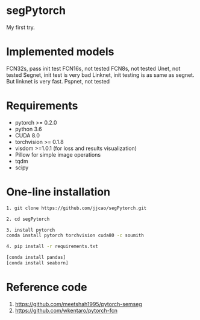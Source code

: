 # segPytorch
My first try.

# Implemented models
FCN32s, pass init test
FCN16s, not tested
FCN8s, not tested
Unet, not tested
Segnet, init test is very bad
Linknet, init testing is as same as segnet. But linknet is very fast.
Pspnet, not tested

# Requirements
* pytorch >= 0.2.0
* python 3.6
* CUDA 8.0
* torchvision >= 0.1.8
* visdom >=1.0.1 (for loss and results visualization)
* Pillow for simple image operations
* tqdm
* scipy



# One-line installation
```bash
1. git clone https://github.com/jjcao/segPytorch.git

2. cd segPytorch

3. install pytorch 
conda install pytorch torchvision cuda80 -c soumith

4. pip install -r requirements.txt

[conda install pandas]
[conda install seaborn]
```

# Reference code
1. https://github.com/meetshah1995/pytorch-semseg
2. https://github.com/wkentaro/pytorch-fcn

